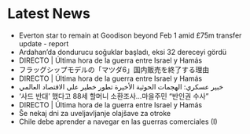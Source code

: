 # Latest News
-  Everton star to remain at Goodison beyond Feb 1 amid £75m transfer update - report
-  Ardahan’da dondurucu soğuklar başladı, eksi 32 dereceyi gördü
-  DIRECTO | Última hora de la guerra entre Israel y Hamás
-  フラッグシップモデルの「マツダ6」国内販売を終了する理由
-  DIRECTO | Última hora de la guerra entre Israel y Hamás
-  خبير عسكري: الهجمات الحوثية الأخيرة تطور خطير على الاقتصاد العالمي
-  ‘사드 반대’ 했다고 88세 할머니 소환조사…마을주민 “반인권 수사”
-  DIRECTO | Última hora de la guerra entre Israel y Hamás
-  Še nekaj dni za uveljavljanje olajšave za otroke
-  Chile debe aprender a navegar en las guerras comerciales (I)

